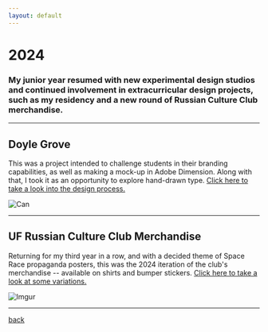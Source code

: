 ```yaml
---
layout: default
---
```


# 2024

### My junior year resumed with new experimental design studios and continued involvement in extracurricular design projects, such as my residency and a new round of Russian Culture Club merchandise. 

* * * 

## Doyle Grove

This was a project intended to challenge students in their branding capabilities, as well as making a mock-up in Adobe Dimension. Along with that, I took it as an opportunity to explore hand-drawn type. [Click here to take a look into the design process.](./process_doylegrove.md)

![Can](https://i.imgur.com/zYSRYTy.png)

* * *

## UF Russian Culture Club Merchandise

Returning for my third year in a row, and with a decided theme of Space Race propaganda posters, this was the 2024 iteration of the club's merchandise -- available on shirts and bumper stickers. [Click here to take a look at some variations.](./detail_russianclub24.md)

![Imgur](https://i.imgur.com/qE1UUpQ.png)

* * *

[back](./)

